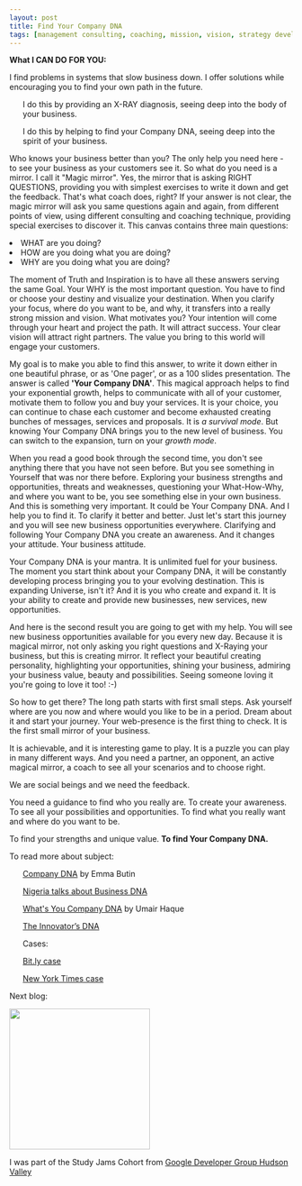 ```yaml
---
layout: post
title: Find Your Company DNA
tags: [management consulting, coaching, mission, vision, strategy development]
---
```

<b>What I CAN DO FOR YOU: </b>
<p>I find problems in systems that slow business down.
I offer solutions while encouraging you to find your own path in the future. </p>

<ol>I do this by providing an X-RAY diagnosis, seeing deep into the body of your business. </ol>
<ol>I do this by helping to find your Company DNA, seeing deep into the spirit of your business. </ol>
<p></p>
<p>Who knows your business better than you?
The only help you need here - to see your business as your customers see it.
So what do you need is a mirror. I call it "Magic mirror". Yes, the mirror that is asking RIGHT QUESTIONS, providing you with simplest exercises to write it down and get the feedback. That's what coach does, right? 
If your answer is not clear, the magic mirror will ask you same questions again and again, from different points of view, using different consulting and coaching technique, providing special exercises to discover it. This canvas contains three main questions:</p>

<li> WHAT are you doing?</li>
<li> HOW are you doing what you are doing?</li>
<li> WHY are you doing what you are doing?</li>
<p></p>

<p>The moment of Truth and Inspiration is to have all these answers serving the same Goal. Your WHY is the most important question. You have to find or choose your destiny and visualize your destination. When you clarify your focus, where do you want to be, and why, it transfers into a really strong mission and vision. What motivates you? Your intention will come through your heart and project the path. It will attract success. Your clear vision will attract right partners. The value you bring to this world will engage your customers.</p>

<div class="container"><p>My goal is to make you able to find this answer, to write it down either in one beautiful phrase, or as 'One pager', or as a  100 slides presentation. The answer is called <b>'Your Company DNA'</b>. This magical approach helps to find your exponential growth, helps to communicate with all of your customer, motivate them to follow you and buy your services. It is your choice, you can continue to chase each customer and become exhausted creating bunches of messages, services and proposals. It is <i>a survival mode</i>. But knowing Your Company DNA brings you to the new level of business. You can switch to the expansion, turn on your <i>growth mode</i>.</p>
</div>

<p>When you read a good book through the second time, you don't see anything there that you have not seen before. But you see something in Yourself that was nor there before. Exploring your business strengths and opportunities, threats and weaknesses, questioning your What-How-Why, and where you want to be, you see something else in your own business. And this is something very important. It could be Your Company DNA. And I help you to find it. To clarify it better and better. Just let's start this journey and you will see new business opportunities everywhere. Clarifying and following Your Company DNA you create an awareness. And it changes your attitude. Your business attitude.</b>

<p>Your Company DNA is your mantra. It is unlimited fuel for your business. The moment you start think about your Company DNA, it will be constantly developing process bringing you to your evolving destination. This is expanding Universe, isn't it? And it is you who create and expand it. It is your ability to create and provide new businesses, new services, new opportunities. </p>

<div class="container">
<p>And here is the second result you are going to get with my help. You will see new business opportunities available for you every new day. Because it is magical mirror, not only asking you right questions and X-Raying your business, but this is creating mirror. It reflect your beautiful creating personality, highlighting your opportunities, shining your business, admiring your business value, beauty and possibilities. Seeing someone loving it you're going to love it too! :-) </p>
</div>

<p>So how to get there? The long path starts with first small steps. Ask yourself where are you now and where would you like to be in a period. Dream about it and start your journey. Your web-presence is the first thing to check. It is the first small mirror of your business. </p>

<p>It is achievable, and it is interesting game to play. It is a puzzle you can play in many different ways. And you need a partner, an opponent, an active magical mirror, a coach to see all your scenarios and to choose right.</p>
We are social beings and we need the feedback.
<p>You need a guidance to find who you really are. To create your awareness. To see all your possibilities and opportunities. To find what you really want and where do you want to be. </p>
<p>To find your strengths and unique value. <b>To find Your Company DNA.</b></p>
<p></p>
<p> To read more about subject:</p>
<ul><a href="http://www.geektime.com/2015/01/21/discovering-your-company-dna-and-why-does-it-lead-to-rapid-company-expansion/">Company DNA</a> by Emma Butin </ul>
<ul><a href="http://www.naijapreneur.com/business-dna/">Nigeria talks about Business DNA</a></ul>
<ul><a href="https://hbr.org/2008/02/whats-your-companys-dna">What's You Company DNA</a>  by Umair Haque</ul>
<ul><a href="https://hbr.org/2009/12/the-innovators-dna">The Innovator’s DNA</a></ul>
<ul>Cases: </ul>
<ul><a href="https://medium.com/adventures-in-consumer-technology/the-rise-fall-and-rise-of-bitly-how-a-free-link-shortener-became-a-real-business-3d249f5da16b#.x5be51zhl">Bit.ly case</a> </ul>
<ul><a href="https://hbr.org/2016/04/what-i-learned-from-trying-to-innovate-at-the-new-york-times">New York Times case</a> </ul>
<p></p>
<p></p>
<p>Next blog:

<div class="container">
	<img height="250" src="http://developerstudyjams.com/images/masthead.png" />
</div>

I was part of the Study Jams Cohort from <a href= "https://developers.google.com/groups/chapter/116637480947982055865/">Google Developer Group Hudson Valley</a>

